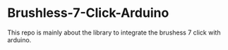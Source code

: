 # Brushless-7-Click-Arduino
This repo is mainly about the library to integrate the brushess 7 click with arduino.

